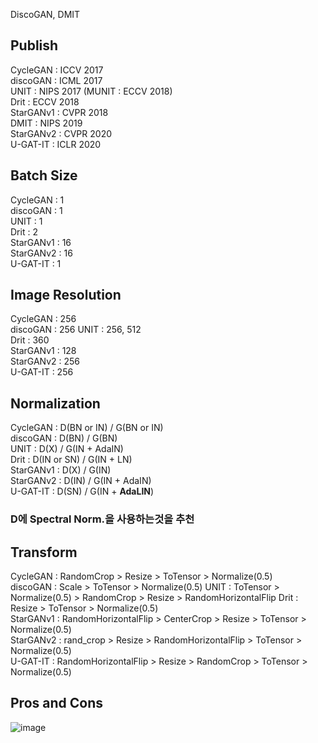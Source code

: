 DiscoGAN, DMIT

## Publish
CycleGAN  : ICCV 2017  
discoGAN  : ICML 2017  
UNIT      : NIPS 2017 (MUNIT : ECCV 2018)  
Drit      : ECCV 2018  
StarGANv1 : CVPR 2018  
DMIT      : NIPS 2019  
StarGANv2 : CVPR 2020  
U-GAT-IT  : ICLR 2020  
  
## Batch Size
CycleGAN  : 1  
discoGAN  : 1  
UNIT      : 1  
Drit      : 2   
StarGANv1 : 16  
StarGANv2 : 16  
U-GAT-IT  : 1  
  
## Image Resolution
CycleGAN  : 256  
discoGAN  : 256
UNIT      : 256, 512  
Drit      : 360  
StarGANv1 : 128  
StarGANv2 : 256  
U-GAT-IT  : 256  
  
## Normalization 
CycleGAN  : D(BN or IN) / G(BN or IN)  
discoGAN  : D(BN)       / G(BN)  
UNIT      : D(X)        / G(IN + AdaIN)  
Drit      : D(IN or SN) / G(IN + LN)  
StarGANv1 : D(X)        / G(IN)  
StarGANv2 : D(IN)       / G(IN + AdaIN)  
U-GAT-IT  : D(SN)       / G(IN  + **AdaLIN**)  

### D에 Spectral Norm.을 사용하는것을 추천
  
## Transform
CycleGAN  : RandomCrop > Resize > ToTensor > Normalize(0.5)  
discoGAN  : Scale > ToTensor > Normalize(0.5)
UNIT      : ToTensor > Normalize(0.5) > RandomCrop > Resize > RandomHorizontalFlip
Drit      : Resize > ToTensor > Normalize(0.5)  
StarGANv1 : RandomHorizontalFlip > CenterCrop > Resize > ToTensor > Normalize(0.5)  
StarGANv2 : rand_crop > Resize > RandomHorizontalFlip > ToTensor > Normalize(0.5)  
U-GAT-IT  : RandomHorizontalFlip > Resize > RandomCrop > ToTensor > Normalize(0.5)  

## Pros and Cons
![image](https://user-images.githubusercontent.com/40943064/132003919-6d313c16-7aa6-4f06-8f08-93283cef810d.png)
